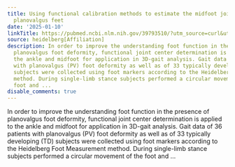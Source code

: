 ```yaml
---
title: Using functional calibration methods to estimate the midfoot joint center in
  planovalgus feet
date: '2025-01-10'
linkTitle: https://pubmed.ncbi.nlm.nih.gov/39793510/?utm_source=curl&utm_medium=rss&utm_campaign=pubmed-2&utm_content=1FakS-2QOkCT8HsMOQP1bCRQ4YzyumYOmxmF0moLsQ3dFB1E9V&fc=20220326224207&ff=20250111170808&v=2.18.0.post9+e462414
source: heidelberg[Affiliation]
description: In order to improve the understanding foot function in the presence of
  planovalgus foot deformity, functional joint center determination is applied to
  the ankle and midfoot for application in 3D-gait analysis. Gait data of 36 patients
  with planovalgus (PV) foot deformity as well as of 33 typically developing (TD)
  subjects were collected using foot markers according to the Heidelberg Foot Measurement
  method. During single-limb stance subjects performed a circular movement of the
  foot and ...
disable_comments: true
---
```

In order to improve the understanding foot function in the presence of planovalgus foot deformity, functional joint center determination is applied to the ankle and midfoot for application in 3D-gait analysis. Gait data of 36 patients with planovalgus (PV) foot deformity as well as of 33 typically developing (TD) subjects were collected using foot markers according to the Heidelberg Foot Measurement method. During single-limb stance subjects performed a circular movement of the foot and ...